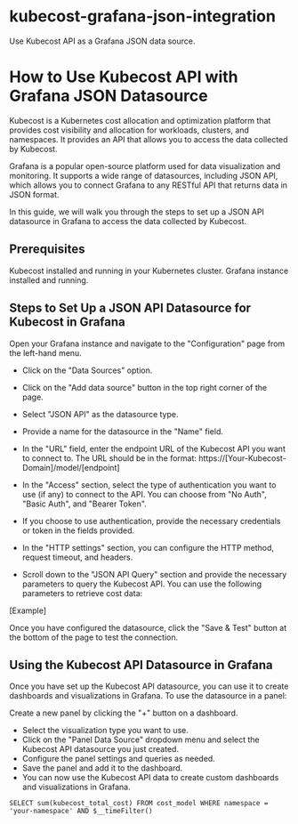 # kubecost-grafana-json-integration
Use Kubecost API as a Grafana JSON data source.

# How to Use Kubecost API with Grafana JSON Datasource

Kubecost is a Kubernetes cost allocation and optimization platform that provides cost visibility and allocation for workloads, clusters, and namespaces. It provides an API that allows you to access the data collected by Kubecost.

Grafana is a popular open-source platform used for data visualization and monitoring. It supports a wide range of datasources, including JSON API, which allows you to connect Grafana to any RESTful API that returns data in JSON format.

In this guide, we will walk you through the steps to set up a JSON API datasource in Grafana to access the data collected by Kubecost.

## Prerequisites
Kubecost installed and running in your Kubernetes cluster.
Grafana instance installed and running.

## Steps to Set Up a JSON API Datasource for Kubecost in Grafana
Open your Grafana instance and navigate to the "Configuration" page from the left-hand menu.

- Click on the "Data Sources" option.

- Click on the "Add data source" button in the top right corner of the page.

- Select "JSON API" as the datasource type.

- Provide a name for the datasource in the "Name" field.

- In the "URL" field, enter the endpoint URL of the Kubecost API you want to connect to. The URL should be in the format: https://[Your-Kubecost-Domain]/model/[endpoint]

- In the "Access" section, select the type of authentication you want to use (if any) to connect to the API. You can choose from "No Auth", "Basic Auth", and "Bearer Token".

- If you choose to use authentication, provide the necessary credentials or token in the fields provided.

- In the "HTTP settings" section, you can configure the HTTP method, request timeout, and headers.

- Scroll down to the "JSON API Query" section and provide the necessary parameters to query the Kubecost API. You can use the following parameters to retrieve cost data:

[Example]

Once you have configured the datasource, click the "Save & Test" button at the bottom of the page to test the connection.

## Using the Kubecost API Datasource in Grafana

Once you have set up the Kubecost API datasource, you can use it to create dashboards and visualizations in Grafana. To use the datasource in a panel:

Create a new panel by clicking the "+" button on a dashboard.
- Select the visualization type you want to use.
- Click on the "Panel Data Source" dropdown menu and select the Kubecost API datasource you just created.
- Configure the panel settings and queries as needed.
- Save the panel and add it to the dashboard.
- You can now use the Kubecost API data to create custom dashboards and visualizations in Grafana.

``
SELECT sum(kubecost_total_cost) FROM cost_model WHERE namespace = 'your-namespace' AND $__timeFilter()
``
